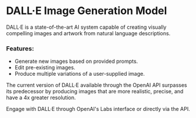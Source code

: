 # DALL·E Image Generation Model

DALL·E is a state-of-the-art AI system capable of creating visually compelling images and artwork from natural language descriptions. 

### Features:

- Generate new images based on provided prompts.
- Edit pre-existing images.
- Produce multiple variations of a user-supplied image.

The current version of DALL·E available through the OpenAI API surpasses its predecessor by producing images that are more realistic, precise, and have a 4x greater resolution.

Engage with DALL·E through OpenAI's Labs interface or directly via the API.
